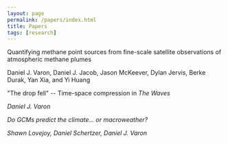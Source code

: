 ```yaml
---
layout: page
permalink: /papers/index.html
title: Papers
tags: [research]
---
```


Quantifying methane point sources from fine-scale satellite observations of atmospheric methane plumes

Daniel J. Varon, Daniel J. Jacob, Jason McKeever, Dylan Jervis, Berke Durak, Yan Xia, and Yi Huang



"The drop fell" -- Time-space compression in <em>The Waves<em>

Daniel J. Varon



Do GCMs predict the climate... or macroweather?

Shawn Lovejoy, Daniel Schertzer, Daniel J. Varon

<!-- 
| - | - |
|---|---|
| I am text to the left  | ![avatar](/images/avatar.png) |
| ![avatar](/images/avatar.png) | I am text to the right |
-->